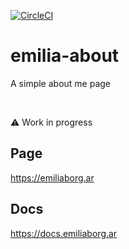 [![CircleCI](https://dl.circleci.com/status-badge/img/gh/Em3c2/emilia-about/tree/main.svg?style=svg)](https://dl.circleci.com/status-badge/redirect/gh/Em3c2/emilia-about/tree/main)

# emilia-about

A simple about me page

<br>

⚠ Work in progress

## Page
https://emiliaborg.ar

## Docs
https://docs.emiliaborg.ar
